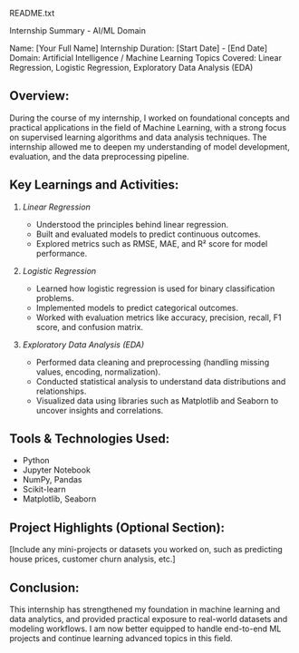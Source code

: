 README.txt

Internship Summary - AI/ML Domain

Name: [Your Full Name]
Internship Duration: [Start Date] - [End Date]
Domain: Artificial Intelligence / Machine Learning
Topics Covered: Linear Regression, Logistic Regression, Exploratory Data Analysis (EDA)

Overview:
---------
During the course of my internship, I worked on foundational concepts and practical applications in the field of Machine Learning, with a strong focus on supervised learning algorithms and data analysis techniques. The internship allowed me to deepen my understanding of model development, evaluation, and the data preprocessing pipeline.

Key Learnings and Activities:
-----------------------------
1. *Linear Regression*
   - Understood the principles behind linear regression.
   - Built and evaluated models to predict continuous outcomes.
   - Explored metrics such as RMSE, MAE, and R² score for model performance.

2. *Logistic Regression*
   - Learned how logistic regression is used for binary classification problems.
   - Implemented models to predict categorical outcomes.
   - Worked with evaluation metrics like accuracy, precision, recall, F1 score, and confusion matrix.

3. *Exploratory Data Analysis (EDA)*
   - Performed data cleaning and preprocessing (handling missing values, encoding, normalization).
   - Conducted statistical analysis to understand data distributions and relationships.
   - Visualized data using libraries such as Matplotlib and Seaborn to uncover insights and correlations.

Tools & Technologies Used:
--------------------------
- Python
- Jupyter Notebook
- NumPy, Pandas
- Scikit-learn
- Matplotlib, Seaborn

Project Highlights (Optional Section):
--------------------------------------
[Include any mini-projects or datasets you worked on, such as predicting house prices, customer churn analysis, etc.]

Conclusion:
-----------
This internship has strengthened my foundation in machine learning and data analytics, and provided practical exposure to real-world datasets and modeling workflows. I am now better equipped to handle end-to-end ML projects and continue learning advanced topics in this field.
